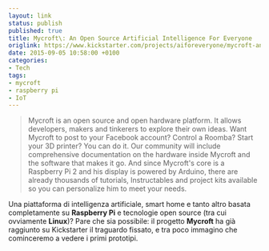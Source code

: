 ```yaml
---
layout: link
status: publish
published: true
title: Mycroft\: An Open Source Artificial Intelligence For Everyone
origlink: https://www.kickstarter.com/projects/aiforeveryone/mycroft-an-open-source-artificial-intelligence-for
date: 2015-09-05 10:58:00 +0100
categories:
- Tech
tags:
- mycroft
- raspberry pi
- IoT
---
```


> Mycroft is an open source and open hardware platform.  It allows developers, makers and tinkerers to explore their own ideas. Want Mycroft to post to your Facebook account? Control a Roomba? Start your 3D printer? You can do it. Our community will include comprehensive documentation on the hardware inside Mycroft and the software that makes it go. And since Mycroft's core is a Raspberry Pi 2 and his display is powered by Arduino, there are already thousands of tutorials, Instructables and project kits available so you can personalize him to meet your needs.

Una piattaforma di intelligenza artificiale, smart home e tanto altro basata completamente su **Raspberry Pi** e tecnologie open source (tra cui ovviamente **Linux**)? Pare che sia possibile: il progetto **Mycroft** ha già raggiunto su Kickstarter il traguardo fissato, e tra poco immagino che cominceremo a vedere i primi prototipi.
